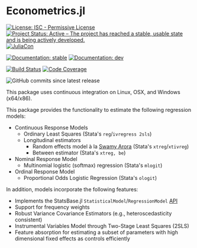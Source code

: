 # Econometrics.jl

[![License: ISC - Permissive License](https://img.shields.io/badge/License-ISC-green.svg)](https://img.shields.io/github/license/Nosferican/Econometrics.jl)
[![Project Status: Active – The project has reached a stable, usable state and is being actively developed.](https://www.repostatus.org/badges/latest/active.svg)](https://www.repostatus.org/#active)
[![JuliaCon](https://submissions.juliacon.org/papers/446fde271579d85e0d4c691d54093dbb/status.svg)](https://submissions.juliacon.org/papers/446fde271579d85e0d4c691d54093dbb)

[![Documentation: stable](https://img.shields.io/badge/docs-stable-blue.svg)](https://nosferican.github.io/Econometrics.jl/stable)
[![Documentation: dev](https://img.shields.io/badge/docs-dev-blue.svg)](https://nosferican.github.io/Econometrics.jl/dev)

[![Build Status](https://travis-ci.com/Nosferican/Econometrics.jl.svg?branch=master)](https://travis-ci.com/Nosferican/Econometrics.jl)
[![Code Coverage](https://codecov.io/gh/Nosferican/Econometrics.jl/branch/master/graph/badge.svg)](https://codecov.io/gh/Nosferican/Econometrics.jl)

![GitHub commits since latest release](https://img.shields.io/github/commits-since/Nosferican/Econometrics.jl/v0.2.0)


This package uses continuous integration on Linux, OSX, and Windows (x64/x86).

This package provides the functionality to estimate the following regression models:

- Continuous Response Models
  - Ordinary Least Squares (Stata's `reg`/`ivregress 2sls`)
  - Longitudinal estimators
    - Random effects model à la [Swamy Arora](https://dx.doi.org/10.2307/1909405) (Stata's `xtreg`/`xtivreg`)
    - Between estimator (Stata's `xtreg, be`)
- Nominal Response Model
  - Multinomial logistic (softmax) regression (Stata's `mlogit`)
- Ordinal Response Model
  - Proportional Odds Logistic Regression (Stata's `ologit`)

In addition, models incorporate the following features:
  - Implements the StatsBase.jl `StatisticalModel`/`RegressionModel` [API](http://juliastats.github.io/StatsBase.jl/latest/statmodels/)
  - Support for frequency weights
  - Robust Variance Covariance Estimators (e.g., heteroscedasticity consistent)
  - Instrumental Variables Model through Two-Stage Least Squares (2SLS)
  - Feature absorption for estimating a subset of parameters with high dimensional fixed effects as controls efficiently
